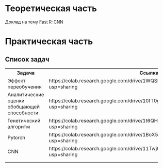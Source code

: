 # Теоретическая часть
 
 Доклад на тему [Fast R-CNN](https://github.com/blackberry26/ROIM/blob/master/%D0%9F%D1%80%D0%B5%D0%B7%D0%B5%D0%BD%D1%82%D0%B0%D1%86%D0%B8%D1%8F_Fast_R-CNN.pdf)
 
 # Практическая часть
 
 ## Список задач

 <table>
  <tr>
    <th>Задача</th>
    <th>Ссылка</th>
  </tr>
  <tr>
    <td>Эффект переобучения</td>
    <td>https://colab.research.google.com/drive/1WQSlWXMFphEBHNr0qQVney0PCtEOL0PN?usp=sharing</td>
  </tr>
  <tr>
    <td>Аналитические оценки обобщающей способности</td>
    <td>https://colab.research.google.com/drive/10fT0gbAzR--bdNYBpT06lIrKRBqQfpKc?usp=sharing</td>
  </tr>
  <tr>
    <td>Генетический алгоритм</td>
    <td>https://colab.research.google.com/drive/1t6QHpUjQFcEUBPhNlg3MkgA1qSeLU5wc?usp=sharing</td>
  </tr>
  <td>Pytorch</td>
    <td>https://colab.research.google.com/drive/1BoX5W8qkc4r_JWbW6RiEMlkATIqosYjY?usp=sharing</td>
  </tr>
  </tr>
  <td>CNN</td>
    <td>https://colab.research.google.com/drive/11TwjCezn6NvPxwr7gduJYYcHaUNP6W0K?usp=sharing</td>
  </tr>
  </tr>
  <td></td>
    <td></td>
  </tr>
  </tr>
  <td></td>
    <td> </td>
  </tr>
</table>
